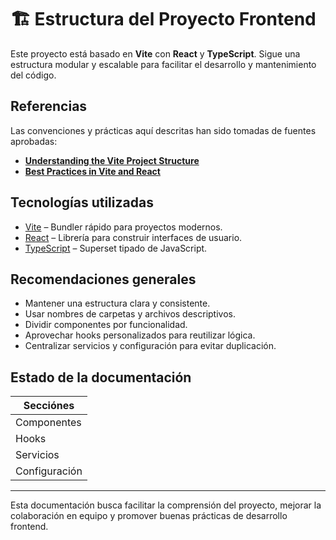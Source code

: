 # 🏗️ Estructura del Proyecto Frontend

Este proyecto está basado en **Vite** con **React** y **TypeScript**. Sigue una estructura modular y escalable para facilitar el desarrollo y mantenimiento del código.

## Referencias

Las convenciones y prácticas aquí descritas han sido tomadas de fuentes aprobadas:

- [**Understanding the Vite Project Structure**](https://dev.to/theprinceofprogramming/understanding-the-vite-project-structure-28jp)
- [**Best Practices in Vite and React**](https://codeparrot.ai/blogs/a-beginners-guide-to-using-vite-react)

## Tecnologías utilizadas

- [Vite](https://vitejs.dev/) – Bundler rápido para proyectos modernos.
- [React](https://reactjs.org/) – Librería para construir interfaces de usuario.
- [TypeScript](https://www.typescriptlang.org/) – Superset tipado de JavaScript.

## Recomendaciones generales

- Mantener una estructura clara y consistente.
- Usar nombres de carpetas y archivos descriptivos.
- Dividir componentes por funcionalidad.
- Aprovechar hooks personalizados para reutilizar lógica.
- Centralizar servicios y configuración para evitar duplicación.

## Estado de la documentación

| Secciónes      |
|----------------|
| Componentes    |
| Hooks          |
| Servicios      |
| Configuración  |

---

Esta documentación busca facilitar la comprensión del proyecto, mejorar la colaboración en equipo y promover buenas prácticas de desarrollo frontend.